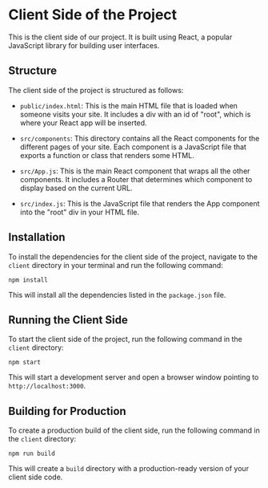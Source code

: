 # Client Side of the Project

This is the client side of our project. It is built using React, a popular JavaScript library for building user interfaces.

## Structure

The client side of the project is structured as follows:

- `public/index.html`: This is the main HTML file that is loaded when someone visits your site. It includes a div with an id of "root", which is where your React app will be inserted.

- `src/components`: This directory contains all the React components for the different pages of your site. Each component is a JavaScript file that exports a function or class that renders some HTML.

- `src/App.js`: This is the main React component that wraps all the other components. It includes a Router that determines which component to display based on the current URL.

- `src/index.js`: This is the JavaScript file that renders the App component into the "root" div in your HTML file.

## Installation

To install the dependencies for the client side of the project, navigate to the `client` directory in your terminal and run the following command:

```
npm install
```

This will install all the dependencies listed in the `package.json` file.

## Running the Client Side

To start the client side of the project, run the following command in the `client` directory:

```
npm start
```

This will start a development server and open a browser window pointing to `http://localhost:3000`.

## Building for Production

To create a production build of the client side, run the following command in the `client` directory:

```
npm run build
```

This will create a `build` directory with a production-ready version of your client side code.